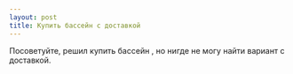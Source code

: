 ```yaml
---
layout: post 
title: Купить бассейн с доставкой 
--- 
```

Посоветуйте, решил купить бассейн , но нигде не могу найти вариант с доставкой.